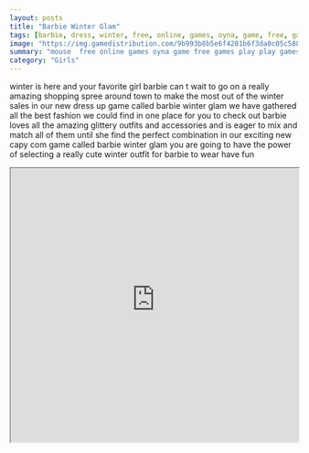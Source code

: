 ```yaml
---
layout: posts
title: "Barbie Winter Glam"
tags: [barbie, dress, winter, free, online, games, oyna, game, free, games, play, play, games]
image: "https://img.gamedistribution.com/9b993b8b5e6f4281b6f3da0c05c5880c.jpg"
summary: "mouse  free online games oyna game free games play play games"
category: "Girls"
---
```


winter is here and your favorite girl barbie can t wait to go on a really amazing shopping spree around town to make the most out of the winter sales in our new dress up game called barbie winter glam we have gathered all the best fashion we could find in one place for you to check out barbie loves all the amazing glittery outfits and accessories and is eager to mix and match all of them until she find the perfect combination in our exciting new capy com game called barbie winter glam you are going to have the power of selecting a really cute winter outfit for barbie to wear have fun

<iframe width="100%" height="480px;" src="https://html5.gamedistribution.com/9b993b8b5e6f4281b6f3da0c05c5880c/"></iframe>